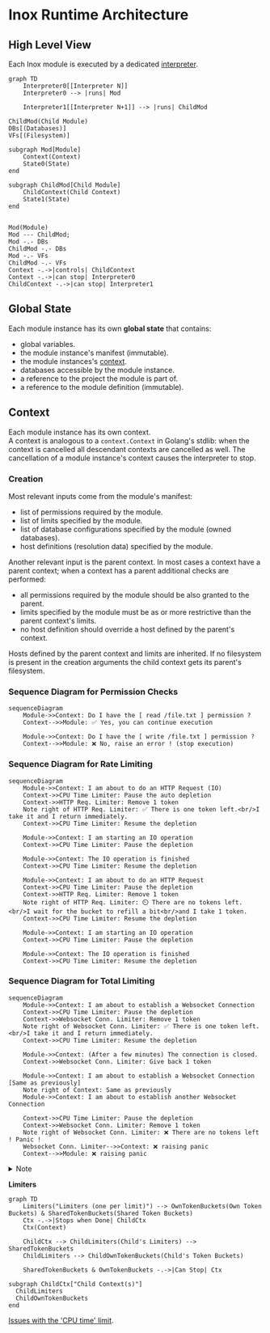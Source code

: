 # Inox Runtime Architecture

## High Level View

Each Inox module is executed by a dedicated [interpreter](./docs/language-reference/README.md#evaluation).

```mermaid
graph TD
    Interpreter0[[Interpreter N]]
    Interpreter0 --> |runs| Mod

    Interpreter1[[Interpreter N+1]] --> |runs| ChildMod

ChildMod(Child Module)
DBs[(Databases)]
VFs[(Filesystem)]

subgraph Mod[Module]
    Context(Context)
    State0(State)
end

subgraph ChildMod[Child Module]
    ChildContext(Child Context)
    State1(State)
end


Mod(Module)
Mod --- ChildMod; 
Mod -.- DBs
ChildMod -.- DBs
Mod -.- VFs
ChildMod -.- VFs
Context -.->|controls| ChildContext
Context -.->|can stop| Interpreter0
ChildContext -.->|can stop| Interpreter1
```

## Global State

Each module instance has its own **global state** that contains:
- global variables.
- the module instance's manifest (immutable).
- the module instances's [context](./#context).
- databases accessible by the module instance.
- a reference to the project the module is part of.
- a reference to the module definition (immutable).

## Context

Each module instance has its own context.\
A context is analogous to a `context.Context` in Golang's stdlib: 
when the context is cancelled all descendant contexts are cancelled as well.
The cancellation of a module instance's context causes the interpreter to stop.

### Creation

Most relevant inputs come from the module's manifest:
- list of permissions required by the module.
- list of limits specified by the module.
- list of database configurations specified by the module (owned databases).
- host definitions (resolution data) specified by the module.

Another relevant input is the parent context. In most cases a context have a parent context; 
when a context has a parent additional checks are performed:
- all permissions required by the module should be also granted to the parent.
- limits specified by the module must be as or more restrictive than the parent context's limits.
- no host definition should override a host defined by the parent's context.

Hosts defined by the parent context and limits are inherited.
If no filesystem is present in the creation arguments the child context gets its parent's filesystem.

### Sequence Diagram for Permission Checks

```mermaid
sequenceDiagram
    Module->>Context: Do I have the [ read /file.txt ] permission ?
    Context-->>Module: ✅ Yes, you can continue execution

    Module->>Context: Do I have the [ write /file.txt ] permission ?
    Context-->>Module: ❌ No, raise an error ! (stop execution)  
```

### Sequence Diagram for Rate Limiting

```mermaid
sequenceDiagram
    Module->>Context: I am about to do an HTTP Request (IO)
    Context->>CPU Time Limiter: Pause the auto depletion
    Context->>HTTP Req. Limiter: Remove 1 token
    Note right of HTTP Req. Limiter: ✅ There is one token left.<br/>I take it and I return immediately.
    Context->>CPU Time Limiter: Resume the depletion

    Module->>Context: I am starting an IO operation
    Context->>CPU Time Limiter: Pause the depletion

    Module->>Context: The IO operation is finished
    Context->>CPU Time Limiter: Resume the depletion

    Module->>Context: I am about to do an HTTP Request
    Context->>CPU Time Limiter: Pause the depletion
    Context->>HTTP Req. Limiter: Remove 1 token
    Note right of HTTP Req. Limiter: ⏲️ There are no tokens left.<br/>I wait for the bucket to refill a bit<br/>and I take 1 token.
    Context->>CPU Time Limiter: Resume the depletion

    Module->>Context: I am starting an IO operation
    Context->>CPU Time Limiter: Pause the depletion

    Module->>Context: The IO operation is finished
    Context->>CPU Time Limiter: Resume the depletion
```


### Sequence Diagram for Total Limiting

```mermaid
sequenceDiagram
    Module->>Context: I am about to establish a Websocket Connection
    Context->>CPU Time Limiter: Pause the depletion
    Context->>Websocket Conn. Limiter: Remove 1 token
    Note right of Websocket Conn. Limiter: ✅ There is one token left.<br/>I take it and I return immediately.
    Context->>CPU Time Limiter: Resume the depletion

    Module->>Context: (After a few minutes) The connection is closed.
    Context->>Websocket Conn. Limiter: Give back 1 token
  
    Module->>Context: I am about to establish a Websocket Connection [Same as previously]
    Note right of Context: Same as previously
    Module->>Context: I am about to establish another Websocket Connection

    Context->>CPU Time Limiter: Pause the depletion
    Context->>Websocket Conn. Limiter: Remove 1 token
    Note right of Websocket Conn. Limiter: ❌ There are no tokens left ! Panic !
    Websocket Conn. Limiter-->>Context: ❌ raising panic
    Context-->>Module: ❌ raising panic
```

<details>
<summary>Note</summary>
Obviously the context knowns nothing about HTTP requests, Websocket Connections and all other types of IO operations.

The module informs the context with a simple call:
```
context.Take(<simultaneous websocket connection limit>, 1 token)
```
</details>

**Limiters**

```mermaid
graph TD
    Limiters("Limiters (one per limit)") --> OwnTokenBuckets(Own Token Buckets) & SharedTokenBuckets(Shared Token Buckets)
    Ctx -.->|Stops when Done| ChildCtx
    Ctx(Context)
  
    ChildCtx --> ChildLimiters(Child's Limiters) --> SharedTokenBuckets
    ChildLimiters --> ChildOwnTokenBuckets(Child's Token Buckets)

    SharedTokenBuckets & OwnTokenBuckets -.->|Can Stop| Ctx

subgraph ChildCtx["Child Context(s)"]
  ChildLimiters
  ChildOwnTokenBuckets
end
```


[Issues with the 'CPU time' limit](https://github.com/inoxlang/inox/issues/19).
